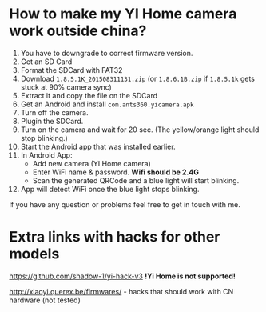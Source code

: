 # How to make my YI Home camera work outside china?

1. You have to downgrade to correct firmware version.
2. Get an SD Card
3. Format the SDCard with FAT32
4. Download `1.8.5.1K_201508311131.zip` (or `1.8.6.1B.zip` if `1.8.5.1k` gets stuck at 90% camera sync)
5. Extract it and copy the file on the SDCard
6. Get an Android and install `com.ants360.yicamera.apk`
7. Turn off the camera.
8. Plugin the SDCard.
9. Turn on the camera and wait for 20 sec. (The yellow/orange light should stop blinking.)
10. Start the Android app that was installed earlier.
11. In Android App:
    - Add new camera (YI Home camera)
    - Enter WiFi name & password. __Wifi should be 2.4G__
    - Scan the generated QRCode and a blue light will start blinking.
12. App will detect WiFi once the blue light stops blinking.

If you have any question or problems feel free to get in touch with me.

# Extra links with hacks for other models

https://github.com/shadow-1/yi-hack-v3 __!Yi Home is not supported!__

http://xiaoyi.querex.be/firmwares/ - hacks that should work with CN hardware (not tested)
